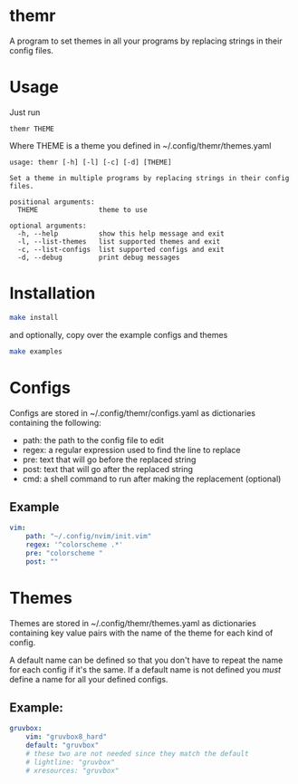 # themr

A program to set themes in all your programs by replacing strings in their config files.

# Usage

Just run

```
themr THEME
```

Where THEME is a theme you defined in ~/.config/themr/themes.yaml

```
usage: themr [-h] [-l] [-c] [-d] [THEME]

Set a theme in multiple programs by replacing strings in their config files.

positional arguments:
  THEME               theme to use

optional arguments:
  -h, --help          show this help message and exit
  -l, --list-themes   list supported themes and exit
  -c, --list-configs  list supported configs and exit
  -d, --debug         print debug messages
```

# Installation

```sh
make install
```

and optionally, copy over the example configs and themes

```sh
make examples
```

# Configs

Configs are stored in ~/.config/themr/configs.yaml as dictionaries containing the following:

* path: the path to the config file to edit
* regex: a regular expression used to find the line to replace
* pre: text that will go before the replaced string
* post: text that will go after the replaced string
* cmd: a shell command to run after making the replacement (optional)

## Example

```yaml
vim:
    path: "~/.config/nvim/init.vim"
    regex: '^colorscheme .*'
    pre: "colorscheme "
    post: ""
```

# Themes

Themes are stored in ~/.config/themr/themes.yaml as dictionaries containing key value pairs with
the name of the theme for each kind of config. 

A default name can be defined so that you don't have to repeat the name for each config if it's the same.
If a default name is not defined you *must* define a name for all your defined configs.

## Example:

```yaml
gruvbox:
    vim: "gruvbox8_hard"
    default: "gruvbox"
    # these two are not needed since they match the default
    # lightline: "gruvbox"
    # xresources: "gruvbox"
```
